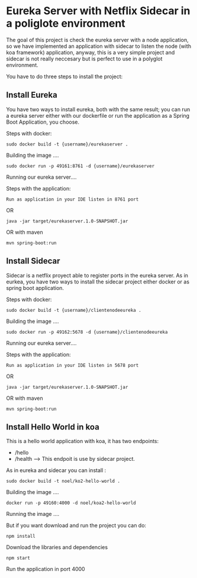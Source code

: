 # Eureka Server with Netflix Sidecar in a poliglote environment

The goal of this project is check the eureka server with a node application, so we have implemented an application with sidecar to listen the node (with koa framework) application, anyway, this is a very simple project and sidecar is not really neccesary but is perfect to use in a polyglot environment.

You have to do three steps to install the project:


## Install Eureka

You have two ways to install eureka, both with the same result; you can run a eureka server either with our dockerfile or run the application 
as a Spring Boot Application, you choose. 

Steps with docker:
```
sudo docker build -t {username}/eurekaserver .
```
Building the image ....

```
sudo docker run -p 49161:8761 -d {username}/eurekaserver
```

Running our eureka server....


Steps with the application:

```
Run as application in your IDE listen in 8761 port
```
OR

```
java -jar target/eurekaserver.1.0-SNAPSHOT.jar
```
OR with maven

```
mvn spring-boot:run
```



## Install Sidecar

Sidecar is a netflix proyect able to register ports in the eureka server.
As in eurkea, you have two ways to install the sidecar project either docker or as spring boot application.


Steps with docker:
```
sudo docker build -t {username}/clientenodeeureka .
```
Building the image ....

```
sudo docker run -p 49162:5678 -d {username}/clientenodeeureka
```

Running our eureka server....


Steps with the application:

```
Run as application in your IDE listen in 5678 port
```
OR

```
java -jar target/eurekaserver.1.0-SNAPSHOT.jar
```
OR with maven

```
mvn spring-boot:run
```

## Install Hello World in koa

This is a hello world application with koa, it has two endpoints: 
* /hello
* /health --> This endpoit is use by sidecar project.

As in eureka and sidecar you can install : 

```
sudo docker build -t noel/ko2-hello-world .
```
Building the image ....
```
docker run -p 49160:4000 -d noel/koa2-hello-world
```
Running the image ....

But if you want download and run the project you can do: 


```
npm install
```
Download the libraries and dependencies

```
npm start
```
Run the application in port 4000

